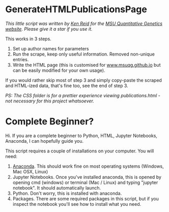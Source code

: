 # GenerateHTMLPublicationsPage

<i>This little script was written by <a href="www.drkenreid.github.com">Ken Reid</a> for the <a href="www.msuqg.github.io">MSU Quantitative Genetics website</a>. Please give it a star if you use it.</i>

This works in 3 steps.

<ol>
    <li> Set up author names for parameters</li>
    <li> Run the scrape, keep only useful information. Removed non-unique entries.</li>
    <li> Write the HTML page (this is customised for <a href = "www.msuqg.github.io">www.msuqg.github.io</a> but can be easily modified for your own usage). </li>
</ol>

If you would rather skip most of step 3 and simply copy-paste the scraped and HTML-ized data, that's fine too, see the end of step 3.

<i>PS: The CSS folder is for a prettier experience viewing publications.html - not necessary for this project whatsoever.</i>

<h1> Complete Beginner? </h2>

Hi. If you are a complete beginner to Python, HTML, Jupyter Notebooks, Anaconda, I can hopefully guide you.

This script requires a couple of installations on your computer. You will need:

<ol>
    <li> <a href = "https://www.anaconda.com/">Anaconda</a>. This should work fine on most operating systems (Windows, Mac OSX, Linux)</li>
    <li> Jupyter Notebooks. Once you've installed anaconda, this is opened by opening cmd (windows) or terminal (Mac / Linux) and typing "jupyter notebook". It should automatically launch.</li>
    <li> Python. Don't worry, this is installed with anaconda. </li>
    <li> Packages. There are some required packages in this script, but if you inspect the notebook you'll see how to install what you need.</li>
</ol>
